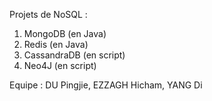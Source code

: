 Projets de NoSQL : 
1. MongoDB (en Java)
2. Redis (en Java)
3. CassandraDB (en script)
4. Neo4J (en script)

Equipe :
DU Pingjie,
EZZAGH Hicham,
YANG Di
